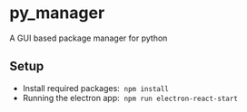 # py_manager
A GUI based package manager for python

## Setup

- Install required packages: &nbsp;`npm install`
- Running the electron app:  &nbsp;` npm run electron-react-start `
